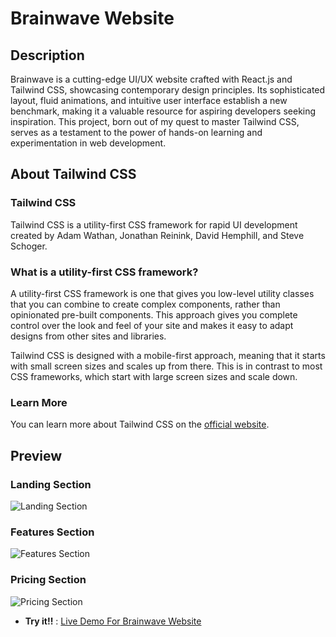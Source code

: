 # Brainwave Website

## Description

Brainwave is a cutting-edge UI/UX website crafted with React.js and Tailwind CSS, showcasing contemporary design principles. Its sophisticated layout, fluid animations, and intuitive user interface establish a new benchmark, making it a valuable resource for aspiring developers seeking inspiration. This project, born out of my quest to master Tailwind CSS, serves as a testament to the power of hands-on learning and experimentation in web development.

## About Tailwind CSS

### Tailwind CSS

Tailwind CSS is a utility-first CSS framework for rapid UI development created by Adam Wathan, Jonathan Reinink, David Hemphill, and Steve Schoger.

### What is a utility-first CSS framework?

A utility-first CSS framework is one that gives you low-level utility classes that you can combine to create complex components, rather than opinionated pre-built components. This approach gives you complete control over the look and feel of your site and makes it easy to adapt designs from other sites and libraries.

Tailwind CSS is designed with a mobile-first approach, meaning that it starts with small screen sizes and scales up from there. This is in contrast to most CSS frameworks, which start with large screen sizes and scale down.

### Learn More

You can learn more about Tailwind CSS on the [official website](https://tailwindcss.com/).

## Preview

### Landing Section
![Landing Section](https://github.com/HasanDireya23/brainwave-website/assets/154442851/b9a2afdc-755a-4fa8-9e73-feb73eda3497)

### Features Section
![Features Section](https://github.com/HasanDireya23/brainwave-website/assets/154442851/12dbeae5-e816-431c-bf7e-322571fe522b)

### Pricing Section
![Pricing Section](https://github.com/HasanDireya23/brainwave-website/assets/154442851/6320c143-5215-4eb9-8ce8-b0e9282d42a0)

- **Try it!!** : [Live Demo For Brainwave Website](https://brainwave-website-hasans-projects-fb9d78f4.vercel.app)
